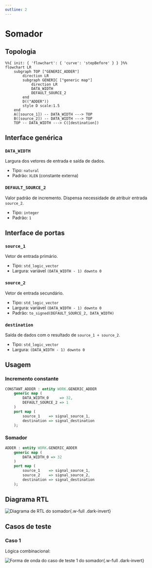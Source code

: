 ```yaml
---
outline: 2
---
```


# Somador

[<Badge type="tip" text="GENERIC_ADDER.vhd &boxbox;" />](https://github.com/pfeinsper/24a-CTI-RISCV/blob/main/src/GENERIC_ADDER.vhd)

## Topologia

```mermaid
%%{ init: { 'flowchart': { 'curve': 'stepBefore' } } }%%
flowchart LR
    subgraph TOP ["GENERIC_ADDER"]
        direction LR
        subgraph GENERIC ["generic map"]
            direction LR
            DATA_WIDTH
            DEFAULT_SOURCE_2
        end
        D(("ADDER"))
        style D scale:1.5
    end
    A([source_1]) -- DATA_WIDTH ---> TOP
    B([source_2]) -- DATA_WIDTH ---> TOP
    TOP -- DATA_WIDTH ---> C([destination])
```

## Interface genérica

### `DATA_WIDTH` <Badge type="tip" text="GENERIC" />

Largura dos vetores de entrada e saída de dados.

- Tipo: `natural`
- Padrão: `XLEN` (constante externa)

### `DEFAULT_SOURCE_2` <Badge type="tip" text="GENERIC" />

Valor padrão de incremento. Dispensa necessidade de atribuir entrada `source_2`.

- Tipo: `integer`
- Padrão: `1`

## Interface de portas

### `source_1` <Badge type="warning" text="INPUT" />

Vetor de entrada primário.

- Tipo: `std_logic_vector`
- Largura: variável `(DATA_WIDTH - 1) downto 0`

### `source_2` <Badge type="warning" text="INPUT" />

Vetor de entrada secundário.

- Tipo: `std_logic_vector`
- Largura: variável `(DATA_WIDTH - 1) downto 0`
- Padrão: `to_signed(DEFAULT_SOURCE_2, DATA_WIDTH)`

### `destination` <Badge type="danger" text="OUTPUT" />

Saída de dados com o resultado de `source_1 + source_2`.

- Tipo: `std_logic_vector`
- Largura: `(DATA_WIDTH - 1) downto 0`

## Usagem

### Incremento constante

```vhdl
CONSTANT_ADDER : entity WORK.GENERIC_ADDER
    generic map (
        DATA_WIDTH_0     => 32,
        DEFAULT_SOURCE_2 => 1
    )
    port map (
        source_1    => signal_source_1,
        destination => signal_destination
    );
```

### Somador

```vhdl
ADDER : entity WORK.GENERIC_ADDER
    generic map (
        DATA_WIDTH_0 => 32
    )
    port map (
        source_1    => signal_source_1,
        source_2    => signal_source_2,
        destination => signal_destination
    );
```

## Diagrama RTL

![Diagrama de RTL do somador](/images/referencia/componentes/generic_adder_netlist.svg){.w-full .dark-invert}

## Casos de teste

[<Badge type="tip" text="test_GENERIC_ADDER.py &boxbox;" />](https://github.com/pfeinsper/24a-CTI-RISCV/blob/main/test/test_GENERIC_ADDER.py)

### Caso 1 <Badge type="info" text="tb_GENERIC_ADDER_case_1" />

Lógica combinacional:

![Forma de onda do caso de teste 1 do somador](/images/referencia/componentes/tb_generic_adder_case_1.svg){.w-full .dark-invert}
